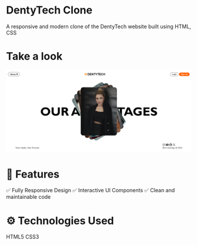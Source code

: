 # DentyTech Clone
A responsive and modern clone of the DentyTech website built using HTML, CSS

# Take a look
<img src="./demo" alt="Project Screenshot" width="600px">

# 🚀 Features
✅ Fully Responsive Design
✅ Interactive UI Components
✅ Clean and maintainable code

# ⚙️ Technologies Used
HTML5
CSS3
